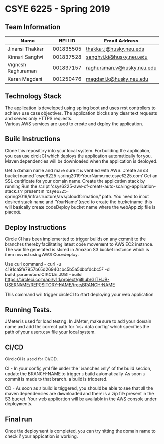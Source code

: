 # CSYE 6225 - Spring 2019

## Team Information

| Name | NEU ID | Email Address |
| --- | --- | --- |
| Jinansi Thakkar| 001835505 | thakkar.j@husky.neu.edu |
| Kinnari Sanghvi| 001837528| sanghvi.ki@husky.neu.edu |
| Vignesh Raghuraman| 001837157| raghuraman.v@husky.neu.edu |
| Karan Magdani | 001250476 | magdani.k@husky.neu.edu |

## Technology Stack
The application is developed using spring boot and uses rest controllers to achieve use case objectives.
The application blocks any clear text requests and serves only HTTPS requests.  
Various AWS services are used to create and deploy the application.

## Build Instructions

Clone this repository into your local system. For building the application, you can use circleCI which deploys the application automatically for you. Maven dependencies will be downloaded when the application is deployed. 

Get a domain name and make sure it is verified with AWS.
Create an s3 bucket named 'csye6225-spring2019-YourName.me.csye6225.com'
Get an SSL certificate for your domain name.
Create the application stack by running Run the script 'csye6225-aws-cf-create-auto-scaling-application-stack.sh' present in 'csye6225-spring2019/infrastructure/aws/cloudformation/' path. You need to input desired stack name and 'YourName'(used to create the bucketname, this will basically create codeDeploy bucket name where the webApp.zip file is placed). 

## Deploy Instructions
Circle CI has been implemented to trigger builds on any commit to the branches thereby facilitating latest code movement to AWS EC2 instance.
The war file generated is stored in Amazon S3 bucket instance which is then moved using AWS Codedeploy.

Use curl command - 
curl -u 4191ca5fe7957b65d269404bc5b5a5dbbfdcbc57 -d build_parameters[CIRCLE_JOB]=build     https://circleci.com/api/v1.1/project/github/GITHUB-USERNAME/REPOSITORY-NAME/tree/BRANCH-NAME

This command will trigger circleCI to start deploying your web application

## Running Tests.
JMeter is used for load testing. 
In JMeter, make sure to add your domain name and add the correct path for 'csv data config' which specifies the path of your users.csv file your local system. 

## CI/CD
CircleCI is used for CI/CD. 

CI - 
In your config.yml file under the 'branches only' of the build section, update the BRANCH-NAME to trigger a build automatically. As soon a commit is made to that branch, a build is triggered.

CD -
As soon as a build is triggered, you should be able to see that all the maven dependencies are downloaded and there is a zip file present in the S3 bucket. Your web application will be available in the AWS console under deployments. 

## Final run

Once the deployment is completed, you can try hitting the domain name to check if your application is working.

